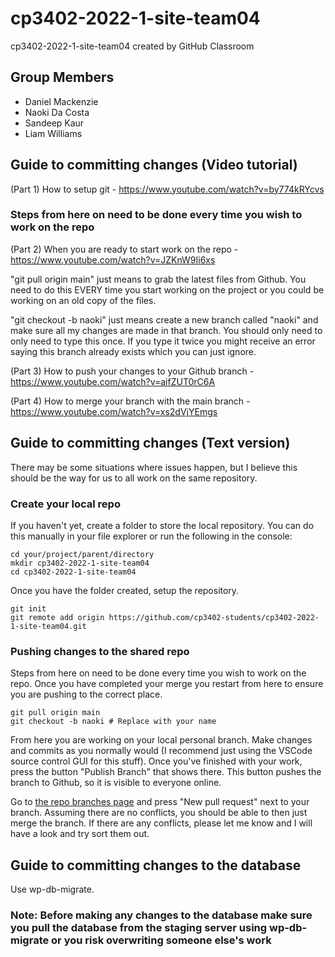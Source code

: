 # cp3402-2022-1-site-team04
cp3402-2022-1-site-team04 created by GitHub Classroom
## Group Members 
- Daniel Mackenzie
- Naoki Da Costa
- Sandeep Kaur
- Liam Williams


## Guide to committing changes (Video tutorial)
(Part 1) How to setup git - https://www.youtube.com/watch?v=by774kRYcvs

### Steps from here on need to be done every time you wish to work on the repo

(Part 2) When you are ready to start work on the repo - https://www.youtube.com/watch?v=JZKnW9Ii6xs

"git pull origin main" just means to grab the latest files from Github. You need to do this EVERY time you 
start working on the project or you could be working on an old copy of the files.

"git checkout -b naoki" just means create a new branch called "naoki" and make sure all my changes are made in 
that branch. You should only need to only need to type this once. If you type it twice you might receive an 
error saying this branch already exists which you can just ignore.

(Part 3) How to push your changes to your Github branch - https://www.youtube.com/watch?v=aifZUT0rC6A

(Part 4) How to merge your branch with the main branch - https://www.youtube.com/watch?v=xs2dVjYEmgs


## Guide to committing changes (Text version)

There may be some situations where issues happen, but I believe this should be the way for us to all work on the same repository.

### Create your local repo

If you haven't yet, create a folder to store the local repository. You can do this manually in your file explorer or run the following in the console:

```shell
cd your/project/parent/directory
mkdir cp3402-2022-1-site-team04
cd cp3402-2022-1-site-team04
```

Once you have the folder created, setup the repository.

```shell
git init
git remote add origin https://github.com/cp3402-students/cp3402-2022-1-site-team04.git
```

### Pushing changes to the shared repo

Steps from here on need to be done every time you wish to work on the repo. Once you have completed your merge you restart from here to ensure you are pushing to the correct place.

```shell
git pull origin main
git checkout -b naoki # Replace with your name
```

From here you are working on your local personal branch. Make changes and commits as you normally would (I recommend just using the VSCode source control GUI for this stuff). Once you've finished with your work, press the button "Publish Branch" that shows there. This button pushes the branch to Github, so it is visible to everyone online.

Go to [the repo branches page](https://github.com/cp3402-students/cp3402-2022-1-site-team04/branches) and press "New pull request" next to your branch. Assuming there are no conflicts, you should be able to then just merge the branch. If there are any conflicts, please let me know and I will have a look and try sort them out.

## Guide to committing changes to the database
Use wp-db-migrate.
### Note: Before making any changes to the database make sure you pull the database from the staging server using wp-db-migrate or you risk overwriting someone else's work
